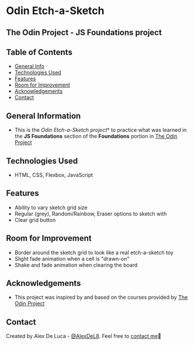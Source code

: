 # Odin Etch-a-Sketch
## The Odin Project - JS Foundations project

## Table of Contents
* [General Info](#general-information)
* [Technologies Used](#technologies-used)
* [Features](#features)
* [Room for Improvement](#room-for-imporovement)
* [Acknowledgements](#acknowledgements)
* [Contact](#contacts)


## General Information
- This is the *Odin Etch-a-Sketch project** to practice what was learned in the **JS Foundations** section of the **Foundations** portion in [The Odin Project](https://www.theodinproject.com/dashboard)

## Technologies Used
- HTML, CSS, Flexbox, JavaScript

## Features
- Ability to vary sketch grid size
- Regular (grey), Random/Rainbow, Eraser options to sketch with
- Clear grid button

## Room for Improvement
- Border around the sketch grid to look like a real etch-a-sketch toy
- Slight fade animation when a cell is "drawn-on"
- Shake and fade animation when clearing the board

## Acknowledgements
- This project was inspired by and based on the courses provided by [The Odin Project](https://www.theodinproject.com/dashboard)

## Contact
Created by Alex De Luca - [@AlexDeL8](https://github.com/AlexDeL8). Feel free to [contact me](mailto:alexnaj88@gmail.com)📧
